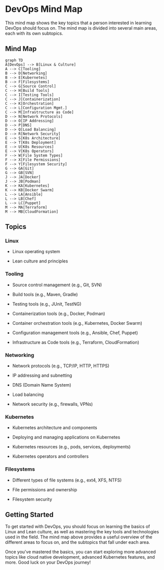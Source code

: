 # DevOps Mind Map

This mind map shows the key topics that a person interested in learning DevOps should focus on. The mind map is divided into several main areas, each with its own subtopics.

## Mind Map

```mermaid
graph TD
A[DevOps] --> B[Linux & Culture]
A --> C[Tooling]
B --> D[Networking]
B --> E[Kubernetes]
B --> F[Filesystems]
C --> G[Source Control]
C --> H[Build Tools]
C --> I[Testing Tools]
C --> J[Containerization]
C --> K[Orchestration]
C --> L[Configuration Mgmt.]
C --> M[Infrastructure as Code]
D --> N[Network Protocols]
D --> O[IP Addressing]
D --> P[DNS]
D --> Q[Load Balancing]
D --> R[Network Security]
E --> S[K8s Architecture]
E --> T[K8s Deployment]
E --> U[K8s Resources]
E --> V[K8s Operators]
F --> W[File System Types]
F --> X[File Permissions]
F --> Y[Filesystem Security]
G --> GA[Git]
G --> GB[SVN]
J --> JA[Docker]
J --> JB[Podman]
K --> KA[Kubernetes]
K --> KB[Docker Swarm]
L --> LA[Ansible]
L --> LB[Chef]
L --> LC[Puppet]
M --> MA[Terraform]
M --> MB[CloudFormation]
```


## Topics

### Linux

- Linux operating system

- Lean culture and principles

### Tooling

- Source control management (e.g., Git, SVN)

- Build tools (e.g., Maven, Gradle)

- Testing tools (e.g., JUnit, TestNG)

- Containerization tools (e.g., Docker, Podman)

- Container orchestration tools (e.g., Kubernetes, Docker Swarm)

- Configuration management tools (e.g., Ansible, Chef, Puppet)

- Infrastructure as Code tools (e.g., Terraform, CloudFormation)

### Networking

- Network protocols (e.g., TCP/IP, HTTP, HTTPS)

- IP addressing and subnetting

- DNS (Domain Name System)

- Load balancing

- Network security (e.g., firewalls, VPNs)

### Kubernetes

- Kubernetes architecture and components

- Deploying and managing applications on Kubernetes

- Kubernetes resources (e.g., pods, services, deployments)

- Kubernetes operators and controllers

### Filesystems

- Different types of file systems (e.g., ext4, XFS, NTFS)

- File permissions and ownership

- Filesystem security

## Getting Started

To get started with DevOps, you should focus on learning the basics of Linux and Lean culture, as well as mastering the key tools and technologies used in the field. The mind map above provides a useful overview of the different areas to focus on, and the subtopics that fall under each area.

Once you've mastered the basics, you can start exploring more advanced topics like cloud native development, advanced Kubernetes features, and more. Good luck on your DevOps journey!
